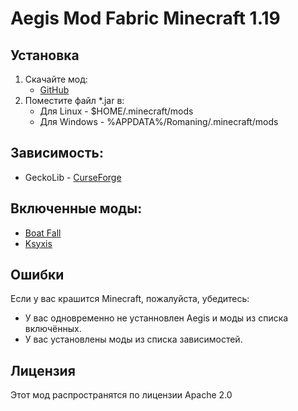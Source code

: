 # Aegis Mod Fabric Minecraft 1.19

## Установка

1. Скачайте мод:
   - [GitHub](https://github.com/fakelog/aegis/releases)
2. Поместите файл *.jar в:
   - Для Linux - $HOME/.minecraft/mods
   - Для Windows - %APPDATA%/Romaning/.minecraft/mods


## Зависимость:

- GeckoLib - [CurseForge](https://www.curseforge.com/minecraft/mc-mods/geckolib)


## Включенные моды:

- [Boat Fall](https://github.com/EcoBuilder13/boat-fall)
- [Ksyxis](https://github.com/VidTu/Ksyxis)


## Ошибки

Если у вас крашится Minecraft, пожалуйста, убедитесь:
- У вас одновременно не устанновлен Aegis и моды из списка включённых.
- У вас установлены моды из списка зависимостей.

## Лицензия

Этот мод распространятся по лицензии Apache 2.0
